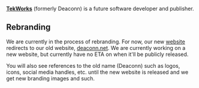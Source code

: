 [**TekWorks**](https://tekworks.net) (formerly Deaconn) is a future software developer and publisher.

## Rebranding
We are currently in the process of rebranding. For now, our new [website](https://tekworks.net) redirects to our old website, [deaconn.net](https://deaconn.net). We are currently working on a new website, but currently have no ETA on when it'll be publicly released.

You will also see references to the old name (Deaconn) such as logos, icons, social media handles, etc. until the new website is released and we get new branding images and such.
